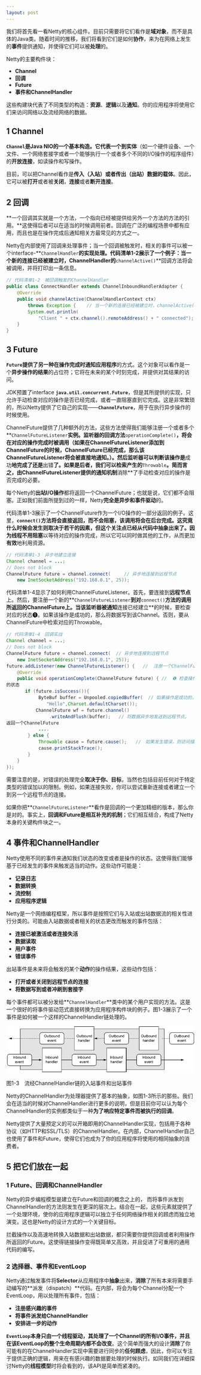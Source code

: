 ```yaml
---
layout: post
---
```


我们将首先看一看Netty的核心组件。目前只需要将它们看作是**域对象**，而不是具体的Java类。随着时间的推移，我们将看到它们是如何**协作**，来为在网络上发生的**事件**提供通知，并使得它们可以被**处理**的。

Netty的主要构件块：

- **Channel**
- **回调**
- **Future**
- **事件和ChannelHandler**

这些构建块代表了不同类型的构造：**资源**、**逻辑**以及**通知**。你的应用程序将使用它们来访问网络以及流经网络的数据。

## 1 Channel

**`Channel`**是Java NIO的一个基本构造。它代表一个到**实体**（如一个硬件设备、一个文件、一个网络套接字或者一个能够执行一个或者多个不同的I/O操作的程序组件）的**开放连接**，如读操作和写操作。

目前，可以把Channel看作是**传入（入站）或者传出（出站）数据的载体**。因此，它可以被**打开**或者被**关闭**，**连接**或者**断开连接**。

## 2 回调

**一个回调其实就是一个方法，一个指向已经被提供给另外一个方法的方法的引用。**这使得后者可以在适当的时候调用前者。回调在广泛的编程场景中都有应用，而且也是在操作完成后通知相关方最常见的方式之一。

Netty在内部使用了回调来处理事件；当一个回调被触发时，相关的事件可以被一个interface-**`ChannelHandler`**的实现处理。代码清单1-2展示了一个例子：当一个新的连接已经被建立时，ChannelHandler的**`channelActive()`**回调方法将会被调用，并将打印出一条信息。

```java
// 代码清单1-2　被回调触发的ChannelHandler
public class ConnectHandler extends ChannelInboundHandlerAdapter {
    @Override
    public void channelActive(ChannelHandlerContext ctx)
        throws Exception {    // 当一个新的连接已经被建立时，channelActive(ChannelHandlerContext)将会被调用
        System.out.println(
            "Client " + ctx.channel().remoteAddress() + " connected");
    }
}
```

## 3 Future

**`Future`**提供了另一种**在操作完成时通知应用程序**的方式。这个对象可以看作是一个**异步操作的结果**的占位符；它将在未来的某个时刻完成，并提供对其结果的访问。

JDK预置了interface **`java.util.concurrent.Future`**，但是其所提供的实现，只允许手动检查对应的操作是否已经完成，或者一直阻塞直到它完成。这是非常繁琐的，所以Netty提供了它自己的实现——**`ChannelFuture`**，用于在执行异步操作的时候使用。

ChannelFuture提供了几种额外的方法，这些方法使得我们能够注册一个或者多个**`ChannelFutureListener`**实例。监听器的回调方法**`operationComplete()`**，将会在对应的操作完成时被调用（如果在ChannelFutureListener添加到ChannelFuture的时候，ChannelFuture已经完成，那么该ChannelFutureListener将会被直接地通知。）。然后监听器可以判断该操作是**成功**地完成了还是**出错**了。如果是后者，我们可以检索产生的**`Throwable`**。简而言之，由ChannelFutureListener提供的通知机制**消除**了手动检查对应的操作是否完成的必要。

每个Netty的**出站I/O操作**都将返回一个ChannelFuture；也就是说，它们都不会阻塞。正如我们前面所提到过的一样，Netty**完全是异步和事件驱动**的。

代码清单1-3展示了一个ChannelFuture作为一个I/O操作的一部分返回的例子。这里，**`connect()`**方法将会直接返回，而不会阻塞，该调用将会在后台完成。这究竟什么时候会发生则取决于若干的因素，但这个关注点已经从代码中抽象出来了。因为线程**不用阻塞**以等待对应的操作完成，所以它可以同时做其他的工作，从而更加**有效**地利用资源。

```java
// 代码清单1-3　异步地建立连接
Channel channel = ...;
// Does not block
ChannelFuture future = channel.connect(     // 异步地连接到远程节点
    new InetSocketAddress("192.168.0.1", 25));
```

代码清单1-4显示了如何利用ChannelFutureListener。首先，要连接到**远程节点**上。然后，要注册一个新的**`ChannelFutureListener`**到对**`connect()`**方法的调用所返回的ChannelFuture上。当该监听器被通知**连接已经建立**的时候，要检查对应的状态❶。如果该操作是成功的，那么将数据写到该Channel。否则，要从ChannelFuture中检索对应的Throwable。

```java
// 代码清单1-4　回调实战
Channel channel = ...;
// Does not block
ChannelFuture future = channel.connect(  // 异步地连接到远程节点
    new InetSocketAddress("192.168.0.1", 25));
future.addListener(new ChannelFutureListener() {   //  注册一个ChannelFutureListener，以便在操作完成时获得通知
    @Override
    public void operationComplete(ChannelFuture future) { //  ❶ 检查操作
的状态
       if (future.isSuccess()){
            ByteBuf buffer = Unpooled.copiedBuffer(  // 如果操作是成功的，则创建一个ByteBuf以持有数据
               "Hello",Charset.defaultCharset());
           ChannelFuture wf = future.channel()
                .writeAndFlush(buffer);   // 将数据异步地发送到远程节点。
返回一个ChannelFuture
            ....
        } else {
            Throwable cause = future.cause();　　//　如果发生错误，则访问描述原因的Throwable
            cause.printStackTrace();
        }
    }
});
```

需要注意的是，对错误的处理完全**取决于你、目标**，当然也包括目前任何对于特定类型的错误加以的限制。例如，如果连接失败，你可以尝试重新连接或者建立一个到另一个远程节点的连接。

如果你把**`ChannelFutureListener`**看作是回调的一个更加精细的版本，那么你是对的。事实上，**回调和Future是相互补充的机制**；它们相互结合，构成了Netty本身的关键构件块之一。

## 4 事件和ChannelHandler

Netty使用不同的事件来通知我们状态的改变或者是操作的状态。这使得我们能够基于已经发生的事件来触发适当的动作。这些动作可能是：

- **记录日志**
- **数据转换**
- **流控制**
- **应用程序逻辑**

Netty是一个网络编程框架，所以事件是按照它们与入站或出站数据流的相关性进行分类的。可能由入站数据或者相关的状态更改而触发的事件包括：

- **连接已被激活或者连接失活**
- **数据读取**
- **用户事件**
- **错误事件**

出站事件是未来将会触发的某个**动作**的操作结果，这些动作包括：

- **打开或者关闭到远程节点的连接**
- **将数据写到或者冲刷到套接字**

每个事件都可以被分发给**`ChannelHandler`**类中的某个用户实现的方法。这是一个很好的将事件驱动范式直接转换为应用程序构件块的例子。图1-3展示了一个事件是如何被一个这样的ChannelHandler链处理的。

![图1-3　流经ChannelHandler链的入站事件和出站事件](/assets/img/fd03ed57bfff307ab108894a.png)

图1-3　流经ChannelHandler链的入站事件和出站事件

Netty的ChannelHandler为处理器提供了基本的抽象，如图1-3所示的那些。我们会在适当的时候对ChannelHandler进行更多的说明，但是目前你可以认为每个ChannelHandler的实例都类似于一种**为了响应特定事件而被执行的回调**。

Netty提供了大量预定义的可以开箱即用的ChannelHandler实现，包括用于各种协议（如HTTP和SSL/TLS）的ChannelHandler。在内部，ChannelHandler自己也使用了事件和Future，使得它们也成为了你的应用程序将使用的相同抽象的消费者。

## 5 把它们放在一起

### 1 Future、回调和ChannelHandler

Netty的异步编程模型是建立在Future和回调的概念之上的， 而将事件派发到ChannelHandler的方法则发生在更深的层次上。结合在一起，这些元素就提供了一个处理环境，使你的应用程序逻辑可以独立于任何网络操作相关的顾虑而独立地演变。这也是Netty的设计方式的一个关键目标。

拦截操作以及高速地转换入站数据和出站数据，都只需要你提供回调或者利用操作所返回的Future。这使得链接操作变得既简单又高效，并且促进了可重用的通用代码的编写。

### 2 选择器、事件和EventLoop

Netty通过触发事件将**Selector**从应用程序中**抽象**出来，**消除**了所有本来将需要手动编写的**派发（dispatch）**代码。在内部，将会为每个Channel分配一个EventLoop，用以处理所有事件，包括：

- **注册感兴趣的事件**
- **将事件派发给ChannelHandler**
- **安排进一步的动作**

**`EventLoop`**本身只由一个线程驱动，其处理了一个Channel的所有I/O事件，并且在该EventLoop的整个生命周期内都**不会改变**。这个简单而强大的设计**消除**了你可能有的在ChannelHandler实现中需要进行同步的**任何顾虑**，因此，你可以专注于提供正确的逻辑，用来在有感兴趣的数据要处理的时候执行。如同我们在详细探讨Netty的**线程模型**时将会看到的，该API是简单而紧凑的。